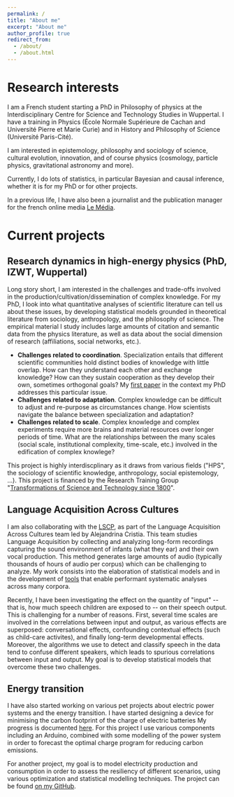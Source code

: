 ```yaml
---
permalink: /
title: "About me"
excerpt: "About me"
author_profile: true
redirect_from: 
  - /about/
  - /about.html
---
```


Research interests
==================

I am a French student starting a PhD in Philosophy of physics at the Interdisciplinary Centre for Science and Technology Studies in Wuppertal. I have a training in Physics (École Normale Supérieure de Cachan and Université Pierre et Marie Curie) and in History and Philosophy of Science (Université Paris-Cité).

I am interested in epistemology, philosophy and sociology of science, cultural evolution, innovation, and of course physics (cosmology, particle physics, gravitational astronomy and more).

Currently, I do lots of statistics, in particular Bayesian and causal inference, whether it is for my PhD or for other projects.

In a previous life, I have also been a journalist and the publication manager for the french online media [Le Média](https://lemediatv.fr>).

Current projects
================

Research dynamics in high-energy physics (PhD, IZWT, Wuppertal)
-------------------------------------------------------------------------------------------------

Long story short, I am interested in the challenges and trade-offs involved in the production/cultivation/dissemination of complex knowledge. For my PhD, I look into what quantitative analyses of scientific literature can tell us about these issues, by developing statistical models grounded in theoretical literature from sociology, anthropology, and the philosophy of science. The empirical material I study includes large amounts of citation and semantic data from the physics literature, as well as data about the social dimension of research (affiliations, social networks, etc.). 

 - **Challenges related to coordination**. Specialization entails that different scientific communities hold distinct bodies of knowledge with little overlap. How can they understand each other and exchange knowledge? How can they sustain cooperation as they develop their own, sometimes orthogonal goals? My <a href="https://direct.mit.edu/qss/article/doi/10.1162/qss_a_00262/117340/How-research-programs-come-apart-the-example-of">first paper</a> in the context my PhD addresses this particular issue. 
 - **Challenges related to adaptation**. Complex knowledge can be difficult to adjust and re-purpose as circumstances change. How scientists navigate the balance between specialization and adaptation?
 - **Challenges related to scale**. Complex knowledge and complex experiments require more brains and material resources over longer periods of time. What are the relationships between the many scales (social scale, institutional complexity, time-scale, etc.) involved in the edification of complex knowlege?

This project is highly interdiscplinary as it draws from various fields ("HPS", the sociology of scientific knowledge, anthropology, social epistemology, ...). This project is financed by the Research Training Group "<a href="https://grk2696.de/">Transformations of Science and Technology since 1800</a>".

  
Language Acquisition Across Cultures
------------------------------------

I am also collaborating with the <a href="https://lscp.dec.ens.fr/en">LSCP</a>, as part of the Language Acquisition Across Cultures team led by Alejandrina Cristia. This team studies Language Acquisition by collecting and analyzing long-form recordings capturing the sound environment of infants (what they ear) and their own vocal production.
This method generates large amounts of audio (typically thousands of hours of audio per corpus) which can be challenging to analyze. My work consists into the elaboration of statistical models and in the development of <a href="https://github.com/LAAC-LSCP/ChildProject">tools</a> that enable performant systematic analyses across many corpora.

Recently, I have been investigating the effect on the quantity of "input" -- that is, how much speech children are exposed to -- on their speech output. This is challenging for a number of reasons. First, several time scales are involved in the correlations between input and output, as various effects are superposed: conversational effects, confounding contextual effects (such as child-care activites), and finally long-term developmental effects. Moreover, the algorithms we use to detect and classify speech in the data tend to confuse different speakers, which leads to spurious correlations between input and output. My goal is to develop statistical models that overcome these two challenges.

Energy transition
-----------------

I have also started working on various pet projects about electric power systems and the energy transition.
I have started designing a device for minimising the carbon footprint of the charge of electric batteries My progress is documented <a href="/battery-charge">here</a>. For this project I use various components including an Arduino, combined with some modelling of the power system in order to forecast the optimal charge program for reducing carbon emissions.

For another project, my goal is to model electricity production and consumption in order to assess the resiliency of different scenarios, using various optimization and statistical modelling techniques.
The project can be found [on my GitHub](https://github.com/lucasgautheron/scenarios-rte-simulation). 




